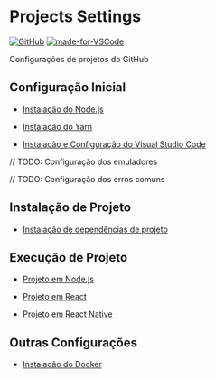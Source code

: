 # Projects Settings

[![GitHub](https://img.shields.io/github/license/mashape/apistatus.svg)](https://github.com/osvaldokalvaitir/projects-settings/blob/master/LICENSE)
[![made-for-VSCode](https://img.shields.io/badge/Made%20for-VSCode-1f425f.svg)](https://code.visualstudio.com/)

Configurações de projetos do GitHub

## Configuração Inicial

- [Instalação do Node.js](nodejs/nodejs.md)

- [Instalação do Yarn](yarn/yarn.md)

- [Instalação e Configuração do Visual Studio Code](visual-studio-code/visual-studio-code.md)

// TODO: Configuração dos emuladores

// TODO: Configuração dos erros comuns

## Instalação de Projeto

- [Instalação de dependências de projeto](nodejs/nodejs.md)

## Execução de Projeto

- [Projeto em Node.js](nodejs/nodejs.md)

- [Projeto em React](nodejs/libs/create-react-app.md)

- [Projeto em React Native](nodejs/libs/react-native.md)

## Outras Configurações

- [Instalação do Docker](docker/docker.md)
